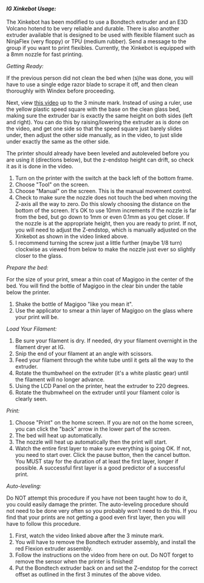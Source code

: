 

#### *IG Xinkebot Usage:*

The Xinkebot has been modified to use a Bondtech extruder and an E3D Volcano hotend to be very reliable and durable. There is also another extruder available that is designed to be used with flexible filament such as NinjaFlex (very floppy) or TPU (medium rubber). Send a message to the group if you want to print flexibles. Currently, the Xinkebot is equipped with a 8mm nozzle for fast printing.

*Getting Ready:*

If the previous person did not clean the bed when (s)he was done, you will have to use a single edge razor blade to scrape it off, and then clean thoroughly with Windex before proceeding.

Next, view [this video](https://www.youtube.com/watch?v=fh5xY5OpKHQ) up to the 3 minute mark. Instead of using a ruler, use the yellow plastic speed square with the base on the clean glass bed, making sure the extruder bar is exactly the same height on both sides (left and right). You can do this by raising/lowering the extruder as is done on the video, and get one side so that the speed square just barely slides under, then adjust the other side manually, as in the video, to just slide under exactly the same as the other side.

The printer should already have been leveled and autoleveled before you are using it (directions below), but the z-endstop height can drift, so check it as it is done in the video.
1. Turn on the printer with the switch at the back left of the bottom frame.
2. Choose "Tool" on the screen.
3. Choose "Manual" on the screen. This is the manual movement control.
4. Check to make sure the nozzle does not touch the bed when moving the Z-axis all the way to zero. Do this slowly choosing the distance on the bottom of the screen. It's OK to use 10mm increments if the nozzle is far from the bed, but go down to 1mm or even 0.1mm as you get closer. If the nozzle is at the appropriate height, then you are ready to print. If not, you will need to adjust the Z-endstop, which is manually adjusted on the Xinkebot as shown in the video linked above.
5. I recommend turning the screw just a little further (maybe 1/8 turn) clockwise as viewed from below to make the nozzle just ever so slightly closer to the glass.

*Prepare the bed:*

For the size of your print, smear a thin coat of Magigoo in the center of the bed. You will find the bottle of Magigoo in the clear bin under the table below the printer.
1. Shake the bottle of Magigoo "like you mean it".
2. Use the applicator to smear a thin layer of Magigoo on the glass where your print will be.

*Load Your Filament:*
1. Be sure your filament is dry. If needed, dry your filament overnight in the filament dryer at IG.
2. Snip the end of your filament at an angle with scissors.
3. Feed your filament through the white tube until it gets all the way to the extruder.
4. Rotate the thumbwheel on the extruder (it's a white plastic gear) until the filament will no longer advance.
5. Using the LCD Panel on the printer, heat the extruder to 220 degrees.
6. Rotate the thubmwheel on the extruder until your filament color is clearly seen.

*Print:*

1. Choose "Print" on the home screen. If you are not on the home screen, you can click the "back" arrow in the lower part of the screen.
2. The bed will heat up automatically.
3. The nozzle will heat up automatically then the print will start.
4. Watch the entire first layer to make sure everything is going OK. If not, you need to start over. Click the pause button, then the cancel button.
You MUST stay for the duration of at least the first layer, longer if possible. A successful first layer is a good predictor of a successful print.

*Auto-leveling:*

Do NOT attempt this procedure if you have not been taught how to do it, you could easily damage the printer. The auto-leveling procedure should not need to be done very often so you probably won't need to do this. If you find that your prints are not getting a good even first layer, then you will have to follow this procedure.
1. First, watch the video linked above after the 3 minute mark.
2. You will have to remove the Bondtech extruder assembly, and install the red Flexion extruder assembly.
3. Follow the instructions on the video from here on out. Do NOT forget to remove the sensor when the printer is finished!
4. Put the Bondtech extruder back on and set the Z-endstop for the correct offset as outlined in the first 3 minutes of the above video.
